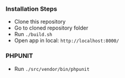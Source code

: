 ### Installation Steps

- Clone this repository
- Go to cloned repository folder
- Run `./build.sh`
- Open app in local: `http://localhost:8000/`

### PHPUNIT

- Run `./src/vendor/bin/phpunit`
